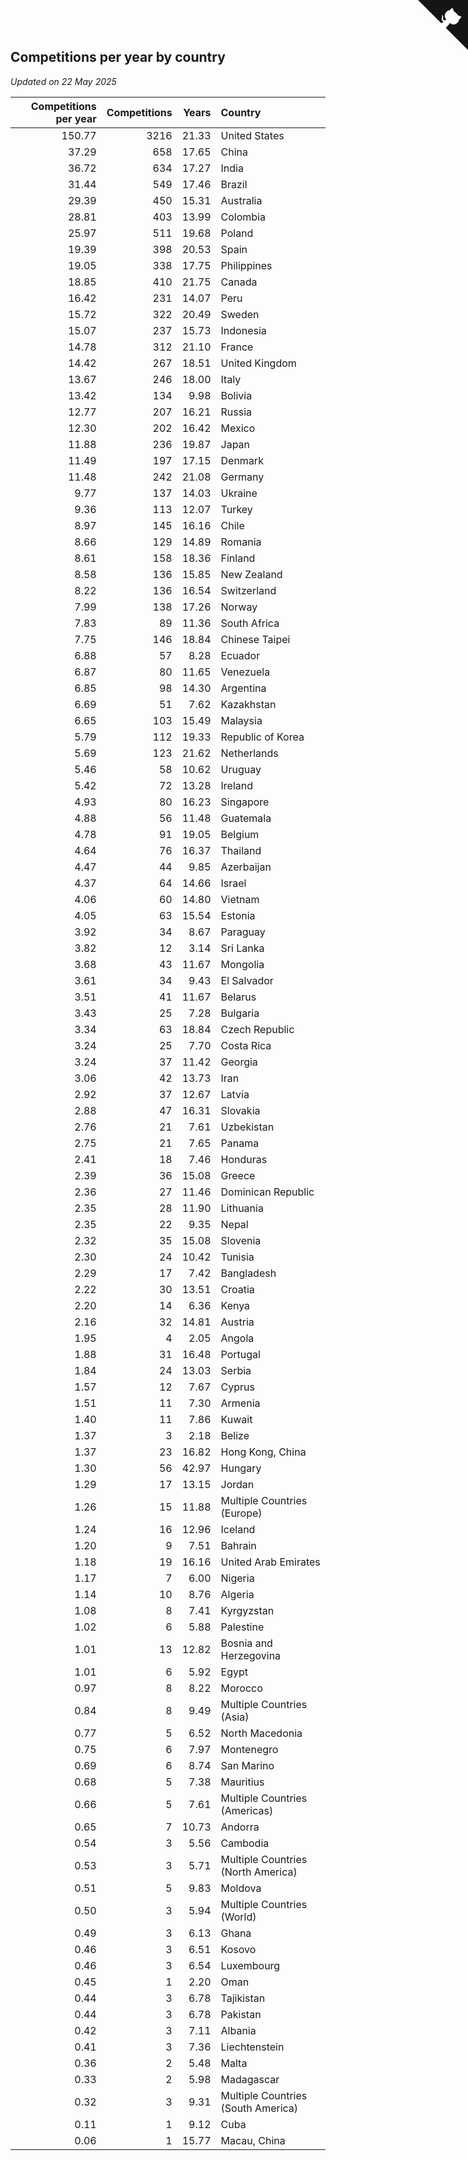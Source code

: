 ## Competitions per year by country

*Updated on 22 May 2025*

| Competitions per year | Competitions | Years | Country |
| ---: | ---: | ---: | :--- |
| 150.77 | 3216 | 21.33 | United States |
| 37.29 | 658 | 17.65 | China |
| 36.72 | 634 | 17.27 | India |
| 31.44 | 549 | 17.46 | Brazil |
| 29.39 | 450 | 15.31 | Australia |
| 28.81 | 403 | 13.99 | Colombia |
| 25.97 | 511 | 19.68 | Poland |
| 19.39 | 398 | 20.53 | Spain |
| 19.05 | 338 | 17.75 | Philippines |
| 18.85 | 410 | 21.75 | Canada |
| 16.42 | 231 | 14.07 | Peru |
| 15.72 | 322 | 20.49 | Sweden |
| 15.07 | 237 | 15.73 | Indonesia |
| 14.78 | 312 | 21.10 | France |
| 14.42 | 267 | 18.51 | United Kingdom |
| 13.67 | 246 | 18.00 | Italy |
| 13.42 | 134 | 9.98 | Bolivia |
| 12.77 | 207 | 16.21 | Russia |
| 12.30 | 202 | 16.42 | Mexico |
| 11.88 | 236 | 19.87 | Japan |
| 11.49 | 197 | 17.15 | Denmark |
| 11.48 | 242 | 21.08 | Germany |
| 9.77 | 137 | 14.03 | Ukraine |
| 9.36 | 113 | 12.07 | Turkey |
| 8.97 | 145 | 16.16 | Chile |
| 8.66 | 129 | 14.89 | Romania |
| 8.61 | 158 | 18.36 | Finland |
| 8.58 | 136 | 15.85 | New Zealand |
| 8.22 | 136 | 16.54 | Switzerland |
| 7.99 | 138 | 17.26 | Norway |
| 7.83 | 89 | 11.36 | South Africa |
| 7.75 | 146 | 18.84 | Chinese Taipei |
| 6.88 | 57 | 8.28 | Ecuador |
| 6.87 | 80 | 11.65 | Venezuela |
| 6.85 | 98 | 14.30 | Argentina |
| 6.69 | 51 | 7.62 | Kazakhstan |
| 6.65 | 103 | 15.49 | Malaysia |
| 5.79 | 112 | 19.33 | Republic of Korea |
| 5.69 | 123 | 21.62 | Netherlands |
| 5.46 | 58 | 10.62 | Uruguay |
| 5.42 | 72 | 13.28 | Ireland |
| 4.93 | 80 | 16.23 | Singapore |
| 4.88 | 56 | 11.48 | Guatemala |
| 4.78 | 91 | 19.05 | Belgium |
| 4.64 | 76 | 16.37 | Thailand |
| 4.47 | 44 | 9.85 | Azerbaijan |
| 4.37 | 64 | 14.66 | Israel |
| 4.06 | 60 | 14.80 | Vietnam |
| 4.05 | 63 | 15.54 | Estonia |
| 3.92 | 34 | 8.67 | Paraguay |
| 3.82 | 12 | 3.14 | Sri Lanka |
| 3.68 | 43 | 11.67 | Mongolia |
| 3.61 | 34 | 9.43 | El Salvador |
| 3.51 | 41 | 11.67 | Belarus |
| 3.43 | 25 | 7.28 | Bulgaria |
| 3.34 | 63 | 18.84 | Czech Republic |
| 3.24 | 25 | 7.70 | Costa Rica |
| 3.24 | 37 | 11.42 | Georgia |
| 3.06 | 42 | 13.73 | Iran |
| 2.92 | 37 | 12.67 | Latvia |
| 2.88 | 47 | 16.31 | Slovakia |
| 2.76 | 21 | 7.61 | Uzbekistan |
| 2.75 | 21 | 7.65 | Panama |
| 2.41 | 18 | 7.46 | Honduras |
| 2.39 | 36 | 15.08 | Greece |
| 2.36 | 27 | 11.46 | Dominican Republic |
| 2.35 | 28 | 11.90 | Lithuania |
| 2.35 | 22 | 9.35 | Nepal |
| 2.32 | 35 | 15.08 | Slovenia |
| 2.30 | 24 | 10.42 | Tunisia |
| 2.29 | 17 | 7.42 | Bangladesh |
| 2.22 | 30 | 13.51 | Croatia |
| 2.20 | 14 | 6.36 | Kenya |
| 2.16 | 32 | 14.81 | Austria |
| 1.95 | 4 | 2.05 | Angola |
| 1.88 | 31 | 16.48 | Portugal |
| 1.84 | 24 | 13.03 | Serbia |
| 1.57 | 12 | 7.67 | Cyprus |
| 1.51 | 11 | 7.30 | Armenia |
| 1.40 | 11 | 7.86 | Kuwait |
| 1.37 | 3 | 2.18 | Belize |
| 1.37 | 23 | 16.82 | Hong Kong, China |
| 1.30 | 56 | 42.97 | Hungary |
| 1.29 | 17 | 13.15 | Jordan |
| 1.26 | 15 | 11.88 | Multiple Countries (Europe) |
| 1.24 | 16 | 12.96 | Iceland |
| 1.20 | 9 | 7.51 | Bahrain |
| 1.18 | 19 | 16.16 | United Arab Emirates |
| 1.17 | 7 | 6.00 | Nigeria |
| 1.14 | 10 | 8.76 | Algeria |
| 1.08 | 8 | 7.41 | Kyrgyzstan |
| 1.02 | 6 | 5.88 | Palestine |
| 1.01 | 13 | 12.82 | Bosnia and Herzegovina |
| 1.01 | 6 | 5.92 | Egypt |
| 0.97 | 8 | 8.22 | Morocco |
| 0.84 | 8 | 9.49 | Multiple Countries (Asia) |
| 0.77 | 5 | 6.52 | North Macedonia |
| 0.75 | 6 | 7.97 | Montenegro |
| 0.69 | 6 | 8.74 | San Marino |
| 0.68 | 5 | 7.38 | Mauritius |
| 0.66 | 5 | 7.61 | Multiple Countries (Americas) |
| 0.65 | 7 | 10.73 | Andorra |
| 0.54 | 3 | 5.56 | Cambodia |
| 0.53 | 3 | 5.71 | Multiple Countries (North America) |
| 0.51 | 5 | 9.83 | Moldova |
| 0.50 | 3 | 5.94 | Multiple Countries (World) |
| 0.49 | 3 | 6.13 | Ghana |
| 0.46 | 3 | 6.51 | Kosovo |
| 0.46 | 3 | 6.54 | Luxembourg |
| 0.45 | 1 | 2.20 | Oman |
| 0.44 | 3 | 6.78 | Tajikistan |
| 0.44 | 3 | 6.78 | Pakistan |
| 0.42 | 3 | 7.11 | Albania |
| 0.41 | 3 | 7.36 | Liechtenstein |
| 0.36 | 2 | 5.48 | Malta |
| 0.33 | 2 | 5.98 | Madagascar |
| 0.32 | 3 | 9.31 | Multiple Countries (South America) |
| 0.11 | 1 | 9.12 | Cuba |
| 0.06 | 1 | 15.77 | Macau, China |


<a href="https://github.com/jonatanklosko/wca_statistics" class="github-corner" aria-label="View source on Github"><svg width="80" height="80" viewBox="0 0 250 250" style="fill:#151513; color:#fff; position: absolute; top: 0; border: 0; right: 0;" aria-hidden="true"><path d="M0,0 L115,115 L130,115 L142,142 L250,250 L250,0 Z"></path><path d="M128.3,109.0 C113.8,99.7 119.0,89.6 119.0,89.6 C122.0,82.7 120.5,78.6 120.5,78.6 C119.2,72.0 123.4,76.3 123.4,76.3 C127.3,80.9 125.5,87.3 125.5,87.3 C122.9,97.6 130.6,101.9 134.4,103.2" fill="currentColor" style="transform-origin: 130px 106px;" class="octo-arm"></path><path d="M115.0,115.0 C114.9,115.1 118.7,116.5 119.8,115.4 L133.7,101.6 C136.9,99.2 139.9,98.4 142.2,98.6 C133.8,88.0 127.5,74.4 143.8,58.0 C148.5,53.4 154.0,51.2 159.7,51.0 C160.3,49.4 163.2,43.6 171.4,40.1 C171.4,40.1 176.1,42.5 178.8,56.2 C183.1,58.6 187.2,61.8 190.9,65.4 C194.5,69.0 197.7,73.2 200.1,77.6 C213.8,80.2 216.3,84.9 216.3,84.9 C212.7,93.1 206.9,96.0 205.4,96.6 C205.1,102.4 203.0,107.8 198.3,112.5 C181.9,128.9 168.3,122.5 157.7,114.1 C157.9,116.9 156.7,120.9 152.7,124.9 L141.0,136.5 C139.8,137.7 141.6,141.9 141.8,141.8 Z" fill="currentColor" class="octo-body"></path></svg></a><style>.github-corner:hover .octo-arm{animation:octocat-wave 560ms ease-in-out}@keyframes octocat-wave{0%,100%{transform:rotate(0)}20%,60%{transform:rotate(-25deg)}40%,80%{transform:rotate(10deg)}}@media (max-width:500px){.github-corner:hover .octo-arm{animation:none}.github-corner .octo-arm{animation:octocat-wave 560ms ease-in-out}}</style>
